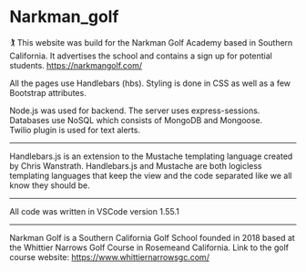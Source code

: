# Narkman_golf


🏌️
This website was build for the Narkman Golf Academy based in Southern California.  It advertises the school and contains a sign up for potential students.
https://narkmangolf.com/

All the pages use Handlebars (hbs).  Styling is done in CSS as well as a few Bootstrap attributes. 

Node.js was used for backend.  The server uses express-sessions. 
Databases use NoSQL which consists of MongoDB and Mongoose.  
Twilio plugin is used for text alerts.  

***


Handlebars.js is an extension to the Mustache templating language created by Chris Wanstrath. 
Handlebars.js and Mustache are both logicless templating languages that keep the view and the code separated like we all know they should be.


***

All code was written in VSCode version 1.55.1

***

Narkman Golf is a Southern California Golf School founded in 2018 based at the Whittier Narrows Golf Course in Rosemeand California. Link to the golf course website: https://www.whittiernarrowsgc.com/
